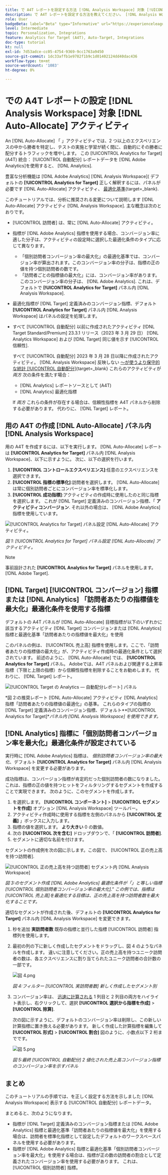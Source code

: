 ```yaml
---
title: で A4T レポートを設定する方法 [!DNL Analysis Workspace] 対象 [!UICONTROL 自動配分] アクティビティ
description: で A4T レポートを設定する方法を教えてください。 [!DNL Analysis Workspace] を実行すると、期待した結果が得られます。 [!UICONTROL 自動配分] アクティビティ。
role: User
badgeBeta: label="Beta" type="Informative" url="https://experienceleague.adobe.com/docs/target/using/introduction/intro.html#beta newtab=true" tooltip="What are Target Beta release features?"
level: Intermediate
topic: Personalization, Integrations
feature: Analytics for Target (A4T), Auto-Target, Integrations
doc-type: tutorial
kt: null
exl-id: 7d53adce-cc05-4754-9369-9cc1763a9450
source-git-commit: 1dc33affb1e9782f1b9c1d01402124dd40dac436
workflow-type: tm+mt
source-wordcount: '1083'
ht-degree: 0%

---
```


# での A4T レポートの設定 [!DNL Analysis Workspace] 対象 [!DNL Auto-Allocate] アクティビティ

An [!DNL Auto-Allocate] 「 」アクティビティでは、2 つ以上のエクスペリエンスの中から勝者を特定し、テストの実施と学習が続く間に、自動的にその勝者に配分するトラフィックを増やします。 この [!UICONTROL Analytics for Target] (A4T) 統合： [!UICONTROL 自動配分] レポートデータを [!DNL Adobe Analytics]を使用すると、 [!DNL Analytics].

豊富な分析機能は [!DNL Adobe Analytics] [!DNL Analysis Workspace]( デフォルトの **[!UICONTROL Analytics for Target]** 正しく解釈するには、パネルが必要です [!DNL Auto-Allocate] アクティビティ、 [最適化基準](https://experienceleague.adobe.com/docs/target/using/integrate/a4t/a4t-at-aa.html#supported){target=_blank}.

このチュートリアルでは、分析に推奨される変更について説明します [!DNL Auto-Allocate] アクティビティ [!DNL Analysis Workspace]. 主な概念は次のとおりです。

* [!UICONTROL 訪問者] は、常に [!DNL Auto-Allocate] アクティビティ。
* 指標が [!DNL Adobe Analytics] 指標を使用する場合、コンバージョン率に適した分子は、アクティビティの設定時に選択した最適化条件のタイプに応じて異なります。
   * 「個別訪問者コンバージョン率の最大化」の最適化基準では、コンバージョン率が算出されます。このコンバージョン率の分子は、指標の正の値を持つ個別訪問者の数です。
   * 「訪問者ごとの指標値の最大化」には、コンバージョン率があります。このコンバージョン率の分子は、 [!DNL Adobe Analytics]. これは、デフォルトで **[!UICONTROL Analytics for Target]** パネル内 [!DNL Analysis Workspace].
* 最適化指標が [!DNL Target] 定義済みのコンバージョン指標、デフォルト **[!UICONTROL Analytics for Target]** パネル内 [!DNL Analysis Workspace] はパネルの設定を処理します。
* すべて [!UICONTROL 自動配分] 以前に作成されたアクティビティ [!DNL Target Standard/Premium] 23.3.1 リリース（2023 年 3 月 29 日） [!DNL Analytics Workspace] および [!DNL Target] 同じ値を示す [!UICONTROL 信頼性].

   すべて [!UICONTROL 自動配分] 2023 年 3 月 28 日以降に作成されたアクティビティ。 [!DNL Analysis Workspace] 反映しない [～が使うより保守的な統計 [!UICONTROL 自動配分]](https://experienceleague.adobe.com/docs/target/using/activities/auto-allocate/automated-traffic-allocation.html#section_98388996F0584E15BF3A99C57EEB7629){target=_blank} これらのアクティビティが *両方* 次の条件を満たす場合：

   * [!DNL Analytics] レポートソースとして (A4T)
   * [!DNL Analytics] 最適化指標

   If *両方* これらの条件が存在する場合は、信頼性指標を A4T パネルから削除する必要があります。 代わりに、 [!DNL Target] レポート。

## 用の A4T の作成 [!DNL Auto-Allocate] パネル内 [!DNL Analysis Workspace]

用の A4T を作成するには、以下を実行します。 [!DNL Auto-Allocate] レポートは **[!UICONTROL Analytics for Target]** パネル内 [!DNL Analysis Workspace]、以下に示すように。 次に、以下の選択を行います。

1. **[!UICONTROL コントロールエクスペリエンス]**:任意のエクスペリエンスを選択できます。
2. **[!UICONTROL 指標の標準化]**:訪問者を選択します。 [!DNL Auto-Allocate] は常に個別訪問者ごとにコンバージョン率を標準化します。
3. **[!UICONTROL 成功指標]**:アクティビティの作成時に使用したのと同じ指標を選択します。 これが [!DNL Target] 定義済みのコンバージョン指標、「 **アクティビティコンバージョン**. それ以外の場合は、 [!DNL Adobe Analytics] 指標を使用しています。

![[!UICONTROL Analytics for Target] パネル設定 [!DNL Auto-Allocate] アクティビティ。](assets/AAFigure1.png)

*図 1: [!UICONTROL Analytics for Target] パネル設定 [!DNL Auto-Allocate] アクティビティ。*

>[!NOTE]
>
> 事前設計された **[!UICONTROL Analytics for Target]** パネルを使用します。 [!DNL Adobe Target].

## [!DNL Target] [!UICONTROL コンバージョン] 指標または [!DNL Analytics] 「訪問者あたりの指標値を最大化」最適化条件を使用する指標

デフォルトの A4T パネルが [!DNL Auto-Allocate] 目標指標が以下のいずれかに該当するアクティビティ [!DNL Target] コンバージョンまたは [!DNL Analytics] 指標と最適化基準「訪問者あたりの指標値を最大化」を使用

このパネルの例は、 [!UICONTROL 売上高] 指標を使用します。ここで、「訪問者あたりの指標値の最大化」が、アクティビティ作成時の最適化条件として選択されています。 前述のように、 [!DNL Auto-Allocate] では、 **[!UICONTROL Analytics for Target]** パネル。 Adobeでは、A4T パネルおよび関連する上昇率指標（下限と上限の指標）から信頼性指標を削除することをお勧めします。 代わりに、 [!DNL Target] レポート。

![[!UICONTROL Target の Analytics — 自動配分レポート] パネル](assets/AAFigure2.png)

*図 2:の推奨レポート [!DNL Auto-Allocate] アクティビティ [!DNL Analytics] 指標「訪問者あたりの指標値の最適化」の基準。 これらのタイプの指標の [!DNL Target] 定義済みのコンバージョン指標、デフォルト&#x200B;**[!UICONTROL Analytics for Target]**パネル内 [!DNL Analysis Workspace] を使用できます。*

## [!DNL Analytics] 指標に「個別訪問者コンバージョン率を最大化」最適化条件が設定されている

実行時に [!DNL Adobe Analytics] 指標は、 *個別訪問者コンバージョン率の最大化*、デフォルト **[!UICONTROL Analytics for Target]** パネル内 [!DNL Analysis Workspace] を変更する必要があります。

成功指標は、コンバージョン指標が肯定的だった個別訪問者の数になりました。 これは、指標の正の値を持つヒットをフィルタリングするセグメントを作成することで実現できます。 次のように、このセグメントを作成します。

1. を選択します。 **[!UICONTROL コンポーネント]** > **[!UICONTROL セグメントを作成]** オプション [!DNL Analysis Workspace] ツールバー。
1. アクティビティ作成時に使用する指標を左側のパネルから **[!UICONTROL 定義]** 」ボックスに入力します。
1. 指標の値を選択します。 **より大きい** 0 の数値。
1. 次の **[!UICONTROL 次を含む]** ドロップダウンで、「 **[!UICONTROL 訪問者]**.
1. セグメントに適切な名前を付けます。

セグメントの作成例を次の図に示します。この図で、 [!UICONTROL 正の売上高を持つ訪問者].

![[!UICONTROL 正の売上高を持つ訪問者] セグメント内 [!DNL Analysis Workspace]](assets/AAFigure3.png)

*図 3:のセグメント作成 [!DNL Adobe Analytics] 最適化条件が「」と等しい指標[!UICONTROL 個別訪問者コンバージョン率の最大化].&quot; この例では、指標は [!UICONTROL 売上高]を最適化する目標は、正の売上高を持つ訪問者数を最大化することです。*

適切なセグメントが作成された後、デフォルトの  **[!UICONTROL Analytics for Target]** パネル内 [!DNL Analysis Workspace] を変更できます。

1. 秒を追加 **実訪問者数** 既存の指標と並行した指標 [!UICONTROL 訪問者] 指標列を使用します。
2. 最初の列の下に新しく作成したセグメントをドラッグし、図 4 のようなパネルを作成します。 違いに注意してください。正の売上高を持つユニーク訪問者の数は、各エクスペリエンスに割り当てられたユニーク訪問者の合計数の一部です。

   ![図 4.png](assets/AAFigure4.png)

   *図 4:フィルター [!UICONTROL 実訪問者数] 新しく作成したセグメント別*

3. コンバージョン率は、 [迅速に計算される](https://experienceleague.adobe.com/docs/analytics-learn/tutorials/components/calculated-metrics/quick-calculated-metrics-in-analysis-workspace.html) 1 列目と 2 列目の両方をハイライト表示し、右クリックして、選択 **[!UICONTROL 選択から指標を作成]** > **[!UICONTROL 除算]**.

   次の図に示すように、デフォルトのコンバージョン率は削除し、この新しい計算指標に置き換える必要があります。 新しく作成した計算指標を編集して **[!UICONTROL 形式]** > **[!UICONTROL 割合]** 図のように、小数点以下 2 桁までです。

   ![図 5.png](assets/AAFigure5.png)

   *図 5:最終 [!UICONTROL 自動配分] 2 値化された売上高コンバージョン指標のコンバージョン率を示すパネル*

## まとめ

このチュートリアルの手順では、を正しく設定する方法を示しました [!DNL Analysis Workspace] 表示する [!UICONTROL 自動配分] レポートデータ。

まとめると、次のようになります。

* 指標が [!DNL Target] 定義済みのコンバージョン指標または [!DNL Adobe Analytics] 指標と最適化基準「訪問者あたりの指標値を最大化」を使用する場合は、訪問者を標準化指標として設定したデフォルトのワークスペースパネルを使用する必要があります。
* 指標が [!DNL Adobe Analytics] 指標と最適化基準「個別訪問者コンバージョン率を最大化」を使用する場合は、指標が正の数の訪問者の割合として定義されたコンバージョン率を使用する必要があります。 これは、 [!UICONTROL 個別訪問者] 指標。
